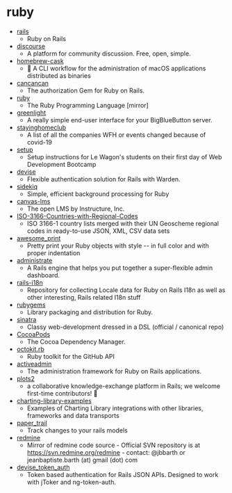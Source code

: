 # ruby
- [rails](https://github.com/rails/rails)
  - Ruby on Rails
- [discourse](https://github.com/discourse/discourse)
  - A platform for community discussion. Free, open, simple.
- [homebrew-cask](https://github.com/Homebrew/homebrew-cask)
  - 🍻 A CLI workflow for the administration of macOS applications distributed as binaries
- [cancancan](https://github.com/CanCanCommunity/cancancan)
  - The authorization Gem for Ruby on Rails.
- [ruby](https://github.com/ruby/ruby)
  - The Ruby Programming Language [mirror]
- [greenlight](https://github.com/bigbluebutton/greenlight)
  - A really simple end-user interface for your BigBlueButton server.
- [stayinghomeclub](https://github.com/phildini/stayinghomeclub)
  - A list of all the companies WFH or events changed because of covid-19
- [setup](https://github.com/lewagon/setup)
  - Setup instructions for Le Wagon's students on their first day of Web Development Bootcamp
- [devise](https://github.com/heartcombo/devise)
  - Flexible authentication solution for Rails with Warden.
- [sidekiq](https://github.com/mperham/sidekiq)
  - Simple, efficient background processing for Ruby
- [canvas-lms](https://github.com/instructure/canvas-lms)
  - The open LMS by Instructure, Inc.
- [ISO-3166-Countries-with-Regional-Codes](https://github.com/lukes/ISO-3166-Countries-with-Regional-Codes)
  - ISO 3166-1 country lists merged with their UN Geoscheme regional codes in ready-to-use JSON, XML, CSV data sets
- [awesome_print](https://github.com/awesome-print/awesome_print)
  - Pretty print your Ruby objects with style -- in full color and with proper indentation
- [administrate](https://github.com/thoughtbot/administrate)
  - A Rails engine that helps you put together a super-flexible admin dashboard.
- [rails-i18n](https://github.com/svenfuchs/rails-i18n)
  - Repository for collecting Locale data for Ruby on Rails I18n as well as other interesting, Rails related I18n stuff
- [rubygems](https://github.com/rubygems/rubygems)
  - Library packaging and distribution for Ruby.
- [sinatra](https://github.com/sinatra/sinatra)
  - Classy web-development dressed in a DSL (official / canonical repo)
- [CocoaPods](https://github.com/CocoaPods/CocoaPods)
  - The Cocoa Dependency Manager.
- [octokit.rb](https://github.com/octokit/octokit.rb)
  - Ruby toolkit for the GitHub API
- [activeadmin](https://github.com/activeadmin/activeadmin)
  - The administration framework for Ruby on Rails applications.
- [plots2](https://github.com/publiclab/plots2)
  - a collaborative knowledge-exchange platform in Rails; we welcome first-time contributors! 🎈
- [charting-library-examples](https://github.com/tradingview/charting-library-examples)
  - Examples of Charting Library integrations with other libraries, frameworks and data transports
- [paper_trail](https://github.com/paper-trail-gem/paper_trail)
  - Track changes to your rails models
- [redmine](https://github.com/redmine/redmine)
  - Mirror of redmine code source - Official SVN repository is at https://svn.redmine.org/redmine - contact: @jbbarth or jeanbaptiste.barth (at) gmail (dot) com
- [devise_token_auth](https://github.com/lynndylanhurley/devise_token_auth)
  - Token based authentication for Rails JSON APIs. Designed to work with jToker and ng-token-auth.

